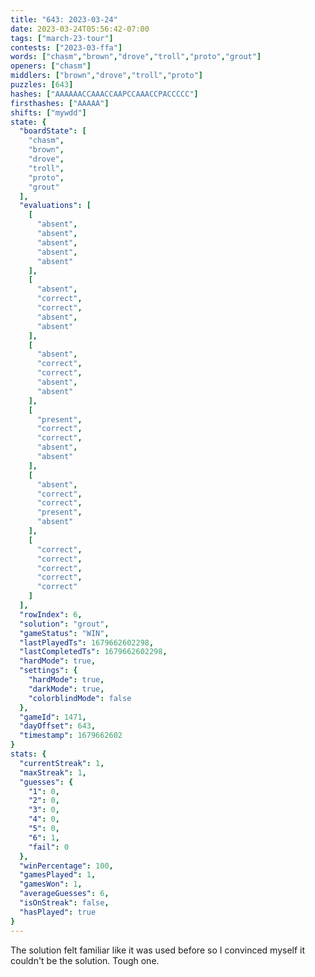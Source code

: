```yaml
---
title: "643: 2023-03-24"
date: 2023-03-24T05:56:42-07:00
tags: ["march-23-tour"]
contests: ["2023-03-ffa"]
words: ["chasm","brown","drove","troll","proto","grout"]
openers: ["chasm"]
middlers: ["brown","drove","troll","proto"]
puzzles: [643]
hashes: ["AAAAAACCAAACCAAPCCAAACCPACCCCC"]
firsthashes: ["AAAAA"]
shifts: ["mywdd"]
state: {
  "boardState": [
    "chasm",
    "brown",
    "drove",
    "troll",
    "proto",
    "grout"
  ],
  "evaluations": [
    [
      "absent",
      "absent",
      "absent",
      "absent",
      "absent"
    ],
    [
      "absent",
      "correct",
      "correct",
      "absent",
      "absent"
    ],
    [
      "absent",
      "correct",
      "correct",
      "absent",
      "absent"
    ],
    [
      "present",
      "correct",
      "correct",
      "absent",
      "absent"
    ],
    [
      "absent",
      "correct",
      "correct",
      "present",
      "absent"
    ],
    [
      "correct",
      "correct",
      "correct",
      "correct",
      "correct"
    ]
  ],
  "rowIndex": 6,
  "solution": "grout",
  "gameStatus": "WIN",
  "lastPlayedTs": 1679662602298,
  "lastCompletedTs": 1679662602298,
  "hardMode": true,
  "settings": {
    "hardMode": true,
    "darkMode": true,
    "colorblindMode": false
  },
  "gameId": 1471,
  "dayOffset": 643,
  "timestamp": 1679662602
}
stats: {
  "currentStreak": 1,
  "maxStreak": 1,
  "guesses": {
    "1": 0,
    "2": 0,
    "3": 0,
    "4": 0,
    "5": 0,
    "6": 1,
    "fail": 0
  },
  "winPercentage": 100,
  "gamesPlayed": 1,
  "gamesWon": 1,
  "averageGuesses": 6,
  "isOnStreak": false,
  "hasPlayed": true
}
---
```

<!-- more -->
The solution felt familiar like it was used before so I convinced myself it couldn't be the solution. Tough one. 
